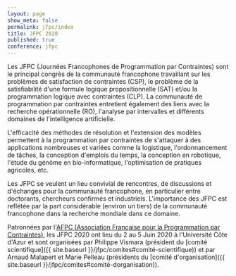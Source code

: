 ```yaml
---
layout: page
show_meta: false
permalink: jfpc/index
title: JFPC 2020
published: true
conference: jfpc
---
```


Les JFPC (Journées Francophones de Programmation par Contraintes) sont le principal congrès de la communauté francophone travaillant sur les problèmes de satisfaction de contraintes (CSP), le problème de la satisfiabilité d'une formule logique propositionnelle (SAT) et/ou la programmation logique avec contraintes (CLP). La communauté de programmation par contraintes entretient également des liens avec la recherche opérationnelle (RO), l'analyse par intervalles et différents domaines de l'intelligence artificielle.

L'efficacité des méthodes de résolution et l'extension des modèles permettent à la programmation par contraintes de s'attaquer à des applications nombreuses et variées comme la logistique, l'ordonnancement de tâches, la conception d'emplois du temps, la conception en robotique, l'étude du génôme en bio-informatique, l'optimisation de pratiques agricoles, etc.

Les JFPC se veulent un lieu convivial de rencontres, de discussions et d'échanges pour la communauté francophone, en particulier entre doctorants, chercheurs confirmés et industriels. L'importance des JFPC est reflétée par la part considérable (environ un tiers) de la communauté francophone dans la recherche mondiale dans ce domaine.

Patronnées par l'[AFPC (Association Française pour la Programmation par Contraintes)](http://afpc-asso.org/web/), les JFPC 2020 ont lieu du 2 au 5 Juin 2020 à l'Université Côte d'Azur et sont organisées par Philippe Vismara (président du [comité scientifique]({{ site.baseurl }}/jfpc/comites#comité-scientifique)) et par Arnaud Malapert et Marie Pelleau (présidents du [comité d'organisation]({{ site.baseurl }}/jfpc/comites#comité-dorganisation)).
